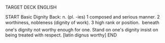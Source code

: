 TARGET DECK
ENGLISH

START
Basic
Dignity
Back: n. (pl. -ies) 1 composed and serious manner. 2 worthiness, nobleness (dignity of work). 3 high rank or position.  beneath one's dignity not worthy enough for one. Stand on one's dignity insist on being treated with respect. [latin dignus worthy] 
END
